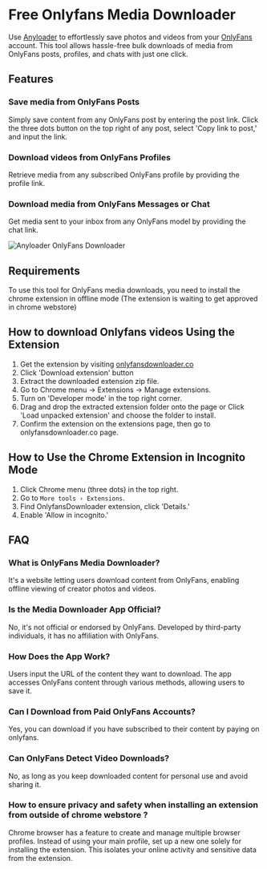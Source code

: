 # Free Onlyfans Media Downloader

Use [Anyloader](https://anyloader.com/) to effortlessly save photos and videos from your [OnlyFans](https://onlyfans.com) account. This tool allows hassle-free bulk downloads of media from OnlyFans posts, profiles, and chats with just one click.

## Features
### Save media from OnlyFans Posts
Simply save content from any OnlyFans post by entering the post link. Click the three dots button on the top right of any post, select 'Copy link to post,' and input the link.

### Download videos from OnlyFans Profiles
Retrieve media from any subscribed OnlyFans profile by providing the profile link.

### Download media from OnlyFans Messages or Chat
Get media sent to your inbox from any OnlyFans model by providing the chat link.

![Anyloader OnlyFans Downloader](https://ik.imagekit.io/webscraper/Screenshot%202024-01-08%20at%202.14.00%20AM.png?updatedAt=1704660267904)

## Requirements

To use this tool for OnlyFans media downloads, you need to install the chrome extension in offline mode (The extension is waiting to get approved in chrome webstore)

## How to download Onlyfans videos Using the Extension

1. Get the extension by visiting [onlyfansdownloader.co](https://onlyfansdownloader.co)
2. Click 'Download extension' button
3. Extract the downloaded extension zip file.
4. Go to Chrome menu → Extensions → Manage extensions.
6. Turn on 'Developer mode' in the top right corner.
7. Drag and drop the extracted extension folder onto the page or Click 'Load unpacked extension' and choose the folder to install.
8. Confirm the extension on the extensions page, then go to onlyfansdownloader.co page.

## How to Use the Chrome Extension in Incognito Mode

1. Click Chrome menu (three dots) in the top right.
2. Go to `More tools › Extensions`.
3. Find OnlyfansDownloader extension, click 'Details.'
4. Enable 'Allow in incognito.'

## FAQ

### What is OnlyFans Media Downloader?
It's a website letting users download content from OnlyFans, enabling offline viewing of creator photos and videos.

### Is the Media Downloader App Official?
No, it's not official or endorsed by OnlyFans. Developed by third-party individuals, it has no affiliation with OnlyFans.

### How Does the App Work?
Users input the URL of the content they want to download. The app accesses OnlyFans content through various methods, allowing users to save it.

### Can I Download from Paid OnlyFans Accounts?
Yes, you can download if you have subscribed to their content by paying on onlyfans.

### Can OnlyFans Detect Video Downloads?
No, as long as you keep downloaded content for personal use and avoid sharing it.

### How to ensure privacy and safety when installing an extension from outside of chrome webstore ?
Chrome browser has a feature to create and manage multiple browser profiles. 
Instead of using your main profile, set up a new one solely for installing the extension. 
This isolates your online activity and sensitive data from the extension.
